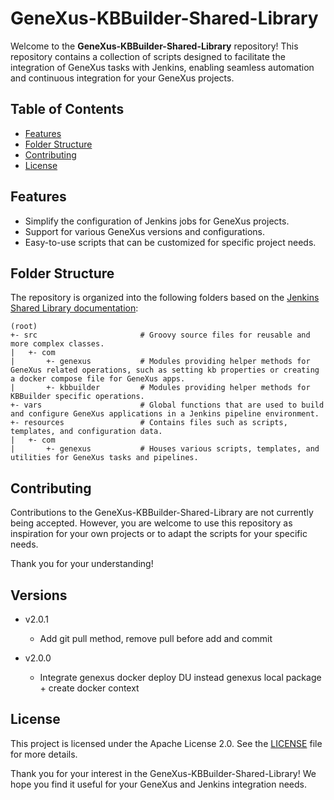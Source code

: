 # GeneXus-KBBuilder-Shared-Library

Welcome to the **GeneXus-KBBuilder-Shared-Library** repository! This repository contains a collection of scripts designed to facilitate the integration of GeneXus tasks with Jenkins, enabling seamless automation and continuous integration for your GeneXus projects.

## Table of Contents

- [Features](#features)
- [Folder Structure](#folder-structure)
- [Contributing](#contributing)
- [License](#license)

## Features

- Simplify the configuration of Jenkins jobs for GeneXus projects.
- Support for various GeneXus versions and configurations.
- Easy-to-use scripts that can be customized for specific project needs.

## Folder Structure

The repository is organized into the following folders based on the [Jenkins Shared Library documentation](https://www.jenkins.io/doc/book/pipeline/shared-libraries/#directory-structure):

```text
(root)
+- src                       # Groovy source files for reusable and more complex classes.
|   +- com
|       +- genexus           # Modules providing helper methods for GeneXus related operations, such as setting kb properties or creating a docker compose file for GeneXus apps.
|       +- kbbuilder         # Modules providing helper methods for KBBuilder specific operations.
+- vars                      # Global functions that are used to build and configure GeneXus applications in a Jenkins pipeline environment.
+- resources                 # Contains files such as scripts, templates, and configuration data.
|   +- com
|       +- genexus           # Houses various scripts, templates, and utilities for GeneXus tasks and pipelines.  
```

## Contributing

Contributions to the GeneXus-KBBuilder-Shared-Library are not currently being accepted. However, you are welcome to use this repository as inspiration for your own projects or to adapt the scripts for your specific needs.

Thank you for your understanding!

## Versions
- v2.0.1
  - Add git pull method, remove pull before add and commit

- v2.0.0
  - Integrate genexus docker deploy DU instead genexus local package + create docker context

## License

This project is licensed under the Apache License 2.0. See the [LICENSE](LICENSE) file for more details.

Thank you for your interest in the GeneXus-KBBuilder-Shared-Library! We hope you find it useful for your GeneXus and Jenkins integration needs.
